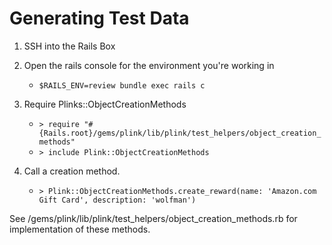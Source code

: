 Generating Test Data
===================

1. SSH into the Rails Box

2. Open the rails console for the environment you're working in
    * `$RAILS_ENV=review bundle exec rails c`

3. Require Plinks::ObjectCreationMethods
    * `> require "#{Rails.root}/gems/plink/lib/plink/test_helpers/object_creation_methods"`
    * `> include Plink::ObjectCreationMethods`

4. Call a creation method.
    * `> Plink::ObjectCreationMethods.create_reward(name: 'Amazon.com Gift Card', description: 'wolfman')`

See /gems/plink/lib/plink/test_helpers/object_creation_methods.rb for implementation of these methods.
